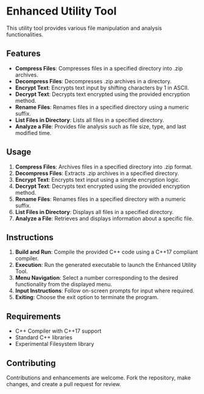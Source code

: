 # Enhanced Utility Tool

This utility tool provides various file manipulation and analysis functionalities.

## Features

- **Compress Files**: Compresses files in a specified directory into .zip archives.
- **Decompress Files**: Decompresses .zip archives in a directory.
- **Encrypt Text**: Encrypts text input by shifting characters by 1 in ASCII.
- **Decrypt Text**: Decrypts text encrypted using the provided encryption method.
- **Rename Files**: Renames files in a specified directory using a numeric suffix.
- **List Files in Directory**: Lists all files in a specified directory.
- **Analyze a File**: Provides file analysis such as file size, type, and last modified time.

## Usage

1. **Compress Files**: Archives files in a specified directory into .zip format.
2. **Decompress Files**: Extracts .zip archives in a specified directory.
3. **Encrypt Text**: Encrypts text input using a simple encryption logic.
4. **Decrypt Text**: Decrypts text encrypted using the provided encryption method.
5. **Rename Files**: Renames files in a specified directory with a numeric suffix.
6. **List Files in Directory**: Displays all files in a specified directory.
7. **Analyze a File**: Retrieves and displays information about a specific file.

## Instructions

1. **Build and Run**: Compile the provided C++ code using a C++17 compliant compiler.
2. **Execution**: Run the generated executable to launch the Enhanced Utility Tool.
3. **Menu Navigation**: Select a number corresponding to the desired functionality from the displayed menu.
4. **Input Instructions**: Follow on-screen prompts for input where required.
5. **Exiting**: Choose the exit option to terminate the program.

## Requirements

- C++ Compiler with C++17 support
- Standard C++ libraries
- Experimental Filesystem library

## Contributing

Contributions and enhancements are welcome. Fork the repository, make changes, and create a pull request for review.

